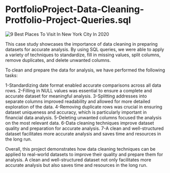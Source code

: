 # PortfolioProject-Data-Cleaning-Protfolio-Project-Queries.sql

![9 Best Places To Visit In New York City In 2020](https://user-images.githubusercontent.com/106580702/231855741-c39caa48-9383-480f-90f7-d8cfd048a8be.jpg)

This case study showcases the importance of data cleaning in preparing datasets for accurate analysis. By using SQL queries, we were able to apply a variety of techniques to standardize, fill in missing values, split columns, remove duplicates, and delete unwanted columns.

To clean and prepare the data for analysis, we have performed the following tasks:

1-Standardizing date format enabled accurate comparisons across all data rows.
2-Filling in NULL values was essential to ensure a complete and accurate dataset for meaningful analysis.
3-Splitting addresses into separate columns improved readability and allowed for more detailed exploration of the data.
4-Removing duplicate rows was crucial in ensuring dataset uniqueness and accuracy, which is particularly important in financial data analysis.
5-Deleting unwanted columns focused the analysis on the most relevant data.
6-Data cleaning techniques improve dataset quality and preparation for accurate analysis.
7-A clean and well-structured dataset facilitates more accurate analysis and saves time and resources in the long run.

Overall, this project demonstrates how data cleaning techniques can be applied to real-world datasets to improve their 
quality and prepare them for analysis. A clean and well-structured dataset not only facilitates more accurate analysis
but also saves time and resources in the long run.
